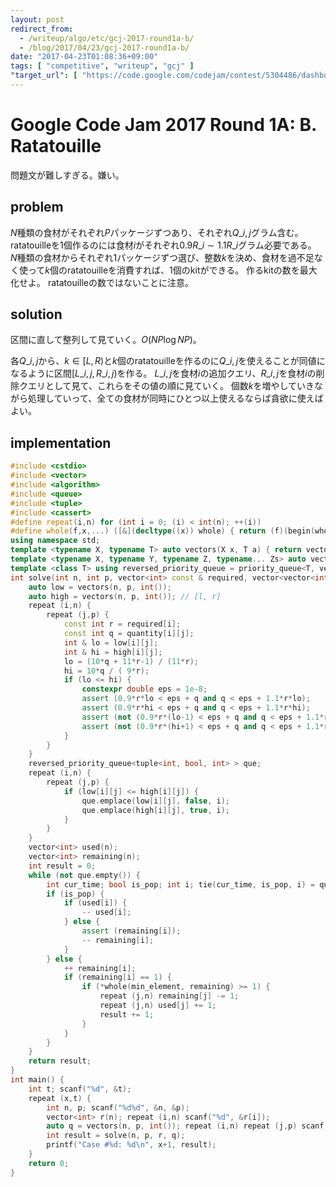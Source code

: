 ```yaml
---
layout: post
redirect_from:
  - /writeup/algo/etc/gcj-2017-round1a-b/
  - /blog/2017/04/23/gcj-2017-round1a-b/
date: "2017-04-23T01:08:36+09:00"
tags: [ "competitive", "writeup", "gcj" ]
"target_url": [ "https://code.google.com/codejam/contest/5304486/dashboard#s=p1" ]
---
```


# Google Code Jam 2017 Round 1A: B. Ratatouille

問題文が難しすぎる。嫌い。

## problem

$N$種類の食材がそれぞれ$P$パッケージずつあり、それぞれ$Q\_{i,j}$グラム含む。
ratatouilleを$1$個作るのには食材$i$がそれぞれ$0.9R\_i \sim 1.1R\_i$グラム必要である。
$N$種類の食材からそれぞれ$1$パッケージずつ選び、整数$k$を決め、食材を過不足なく使って$k$個のratatouilleを消費すれば、$1$個のkitができる。
作るkitの数を最大化せよ。
ratatouilleの数ではないことに注意。

## solution

区間に直して整列して見ていく。$O(NP \log {NP})$。

各$Q\_{i,j}$から、$k \in [L, R)$と$k$個のratatouilleを作るのに$Q\_{i,j}$を使えることが同値になるように区間$[L\_{i,j}, R\_{i,j})$を作る。
$L\_{i,j}$を食材$i$の追加クエリ、$R\_{i,j}$を食材$i$の削除クエリとして見て、これらをその値の順に見ていく。
個数$k$を増やしていきながら処理していって、全ての食材が同時にひとつ以上使えるならば貪欲に使えばよい。

## implementation

``` c++
#include <cstdio>
#include <vector>
#include <algorithm>
#include <queue>
#include <tuple>
#include <cassert>
#define repeat(i,n) for (int i = 0; (i) < int(n); ++(i))
#define whole(f,x,...) ([&](decltype((x)) whole) { return (f)(begin(whole), end(whole), ## __VA_ARGS__); })(x)
using namespace std;
template <typename X, typename T> auto vectors(X x, T a) { return vector<T>(x, a); }
template <typename X, typename Y, typename Z, typename... Zs> auto vectors(X x, Y y, Z z, Zs... zs) { auto cont = vectors(y, z, zs...); return vector<decltype(cont)>(x, cont); }
template <class T> using reversed_priority_queue = priority_queue<T, vector<T>, greater<T> >;
int solve(int n, int p, vector<int> const & required, vector<vector<int> > const & quantity) {
    auto low = vectors(n, p, int());
    auto high = vectors(n, p, int()); // [l, r]
    repeat (i,n) {
        repeat (j,p) {
            const int r = required[i];
            const int q = quantity[i][j];
            int & lo = low[i][j];
            int & hi = high[i][j];
            lo = (10*q + 11*r-1) / (11*r);
            hi = 10*q / ( 9*r);
            if (lo <= hi) {
                constexpr double eps = 1e-8;
                assert (0.9*r*lo < eps + q and q < eps + 1.1*r*lo);
                assert (0.9*r*hi < eps + q and q < eps + 1.1*r*hi);
                assert (not (0.9*r*(lo-1) < eps + q and q < eps + 1.1*r*(lo-1)));
                assert (not (0.9*r*(hi+1) < eps + q and q < eps + 1.1*r*(hi+1)));
            }
        }
    }
    reversed_priority_queue<tuple<int, bool, int> > que;
    repeat (i,n) {
        repeat (j,p) {
            if (low[i][j] <= high[i][j]) {
                que.emplace(low[i][j], false, i);
                que.emplace(high[i][j], true, i);
            }
        }
    }
    vector<int> used(n);
    vector<int> remaining(n);
    int result = 0;
    while (not que.empty()) {
        int cur_time; bool is_pop; int i; tie(cur_time, is_pop, i) = que.top(); que.pop();
        if (is_pop) {
            if (used[i]) {
                -- used[i];
            } else {
                assert (remaining[i]);
                -- remaining[i];
            }
        } else {
            ++ remaining[i];
            if (remaining[i] == 1) {
                if (*whole(min_element, remaining) >= 1) {
                    repeat (j,n) remaining[j] -= 1;
                    repeat (j,n) used[j] += 1;
                    result += 1;
                }
            }
        }
    }
    return result;
}
int main() {
    int t; scanf("%d", &t);
    repeat (x,t) {
        int n, p; scanf("%d%d", &n, &p);
        vector<int> r(n); repeat (i,n) scanf("%d", &r[i]);
        auto q = vectors(n, p, int()); repeat (i,n) repeat (j,p) scanf("%d", &q[i][j]);
        int result = solve(n, p, r, q);
        printf("Case #%d: %d\n", x+1, result);
    }
    return 0;
}
```
